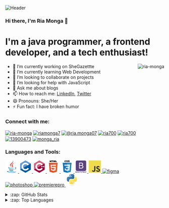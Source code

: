 ![Header](https://user-images.githubusercontent.com/62502140/118869314-dc2de300-b902-11eb-88e8-b1fc124a2899.gif)


### Hi there, I'm Ria Monga 👋 

# I'm a java programmer, a frontend developer, and a tech enthusiast!

<img align="right" src="https://user-images.githubusercontent.com/62502140/118968813-ffe83c00-b989-11eb-8bcd-45f41037092b.png" alt="ria-monga" height="400" />

- 🔭 I’m currently working on SheGazettte
- 🌱 I’m currently learning Web Development
- 👯 I’m looking to collaborate on projects
- 🤔 I’m looking for help with JavaScript
- 💬 Ask me about blogs
- 📫 How to reach me: [LinkedIn](https://www.linkedin.com/in/ria-monga/), [Twitter](https://twitter.com/riamonga7)
- 😄 Pronouns: She/Her
- ⚡ Fun fact: I have broken humor

<h3 align="left">Connect with me:</h3>
<p align="left">
<a href="https://linkedin.com/in/ria-monga" target="blank"><img align="center" src="https://cdn.jsdelivr.net/npm/simple-icons@v4/icons/linkedin.svg" alt="ria-monga" height="30" width="40" /></a>
<a href="https://twitter.com/riamonga7" target="blank"><img align="center" src="https://cdn.jsdelivr.net/npm/simple-icons@v4/icons/twitter.svg" alt="riamonga7" height="30" width="40" /></a>
<a href="https://medium.com/@ria.monga07" target="blank"><img align="center" src="https://cdn.jsdelivr.net/npm/simple-icons@v4/icons/medium.svg" alt="@ria.monga07" height="30" width="40" /></a>
<a href="https://codepen.io/ria700" target="blank"><img align="center" src="https://cdn.jsdelivr.net/npm/simple-icons@v4/icons/codepen.svg" alt="ria700" height="30" width="40" /></a>
<a href="https://dev.to/ria700" target="blank"><img align="center" src="https://cdn.jsdelivr.net/npm/simple-icons@3.0.1/icons/dev-dot-to.svg" alt="ria700" height="30" width="40" /></a>
<a href="https://stackoverflow.com/users/13900473" target="blank"><img align="center" src="https://cdn.jsdelivr.net/npm/simple-icons@v4/icons/stackoverflow.svg" alt="13900473" height="30" width="40" /></a>
<a href="https://instagram.com/monga_ria" target="blank"><img align="center" src="https://cdn.jsdelivr.net/npm/simple-icons@v4/icons/instagram.svg"" alt="monga_ria" height="30" width="40" /></a> </p>

<h3 align="left">Languages and Tools:</h3>
<p align="left"> <a href="https://www.java.com" target="_blank"> <img src="https://raw.githubusercontent.com/devicons/devicon/master/icons/java/java-original.svg" alt="java" width="40" height="40"/> </a>    <a href="https://www.cprogramming.com/" target="_blank"> <img src="https://raw.githubusercontent.com/devicons/devicon/master/icons/c/c-original.svg" alt="c" width="40" height="40"/> </a>    <a href="https://www.w3schools.com/cpp/" target="_blank"> <img src="https://raw.githubusercontent.com/devicons/devicon/master/icons/cplusplus/cplusplus-original.svg" alt="cplusplus" width="40" height="40"/> </a> 
   <a href="https://www.w3.org/html/" target="_blank"> <img src="https://raw.githubusercontent.com/devicons/devicon/master/icons/html5/html5-original-wordmark.svg" alt="html5" width="40" height="40"/> </a>   <a href="https://www.w3schools.com/css/" target="_blank"> <img src="https://raw.githubusercontent.com/devicons/devicon/master/icons/css3/css3-original-wordmark.svg" alt="css3" width="40" height="40"/> </a>    <a href="https://getbootstrap.com" target="_blank"> <img src="https://raw.githubusercontent.com/devicons/devicon/master/icons/bootstrap/bootstrap-plain-wordmark.svg" alt="bootstrap" width="40" height="40"/> </a>      <a href="https://developer.mozilla.org/en-US/docs/Web/JavaScript" target="_blank"> <img src="https://raw.githubusercontent.com/devicons/devicon/master/icons/javascript/javascript-original.svg" alt="javascript" width="40" height="40"/> </a>   <a href="https://www.figma.com/" target="_blank"> <img src="https://www.vectorlogo.zone/logos/figma/figma-icon.svg" alt="figma" width="40" height="40"/> </a>   <a href="https://www.photoshop.com/en" target="_blank"> <img src="https://cdn.jsdelivr.net/npm/simple-icons@v4/icons/adobephotoshop.svg" alt="photoshop" width="40" height="40"/> </a>   <a href="https://www.premierepro.com/en" target="_blank"> <img src="https://cdn.jsdelivr.net/npm/simple-icons@v4/icons/adobepremierepro.svg" alt="premierepro" width="40" height="40"/> </a>   <a href="https://www.python.org" target="_blank"> <img src="https://raw.githubusercontent.com/devicons/devicon/master/icons/python/python-original.svg" alt="python" width="40" height="40"/> </a> </p>
   
<!--    <a href"" target="_blank"> <img align="left" alt="GitHub" width="26px" src="https://raw.githubusercontent.com/github/explore/78df643247d429f6cc873026c0622819ad797942/topics/github/github.png" /> </a><a href"" target="_blank"> <img align="left" alt="MySQL" width="26px" src="https://raw.githubusercontent.com/github/explore/80688e429a7d4ef2fca1e82350fe8e3517d3494d/topics/mysql/mysql.png" /> </a> <a href"" target="_blank"> <img align="left" alt="Git" width="26px" src="https://raw.githubusercontent.com/github/explore/80688e429a7d4ef2fca1e82350fe8e3517d3494d/topics/git/git.png" /> </a> -->
   
<details>
  <summary>:zap: GitHub Stats </summary>

   ![Ria's GitHub stats](https://github-readme-stats.vercel.app/api?username=Ria700&count_private=true&show_icons=true&theme=tokyonight)

</details>
   
<details>
  <summary>:zap: Top Languages </summary>

<!--    [![Top Langs](https://github-readme-stats.vercel.app/api/top-langs/?username=Ria700)](https://github.com/anuraghazra/github-readme-stats) -->
   [![Top Langs](https://github-readme-stats.vercel.app/api/top-langs/?username=Ria700&layout=compact)](https://github.com/anuraghazra/github-readme-stats)


</details>


